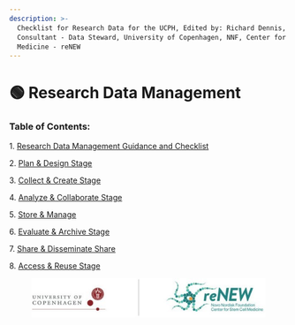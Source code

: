 ```yaml
---
description: >-
  Checklist for Research Data for the UCPH, Edited by: Richard Dennis, Research
  Consultant - Data Steward, University of Copenhagen, NNF, Center for Stem Cell
  Medicine - reNEW
---
```


# 🟢 Research Data Management

### Table of Contents:

1\. [Research Data Management Guidance and Checklist](research-data-guidance-and-checklist.md)

2\. [Plan & Design Stage](plan-and-design-stage.md)

3\. [Collect & Create Stage](collect-and-create-stage.md)

4\. [Analyze & Collaborate Stage](analyze-and-collaborate-stage.md)

5\. [Store & Manage](store-and-manage.md)

6\. [Evaluate & Archive Stage](evaluate-and-archive-stage.md)

7\. [Share & Disseminate Share](share-and-disseminate-share.md)

8\. [Access & Reuse Stage](access-and-reuse-stage.md)

<figure><img src="../../../.gitbook/assets/ccc (1).jpg" alt=""><figcaption></figcaption></figure>
